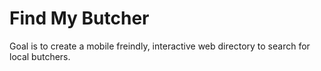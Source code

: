 # Find My Butcher
Goal is to create a mobile freindly, interactive web directory to search for local butchers.


